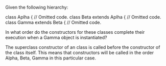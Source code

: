 Given the following hierarchy:

class Aplha { // Omitted code.
class Beta extends Aplha { // Omitted code.
class Gamma extends Beta { // Omitted code.

In what order do the constructors for these classes complete their execution when a Gamma object is instantiated?

The superclass constructor of an class is called before the constructor of the class itself. This means that constructors will be called in the order Alpha, Beta, Gamma in this particular case.
